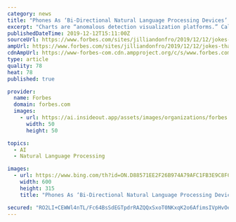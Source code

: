 ```yaml
---
category: news
title: "Phones As ‘Bi-Directional Natural Language Processing Devices’ And Other Quips That Show How Ridiculous AI Hype Has Become"
excerpt: "Charts are “anomalous detection visualization platforms.” Calculators offer “machine enabled data manipulation.” Phones can be thought of as “bi-directional natural language processing devices.” “Even rocks are getting an upgrade with AI,” said Jeff McMillan, chief analytics and data officer at Morgan Stanley, on stage at the AI ..."
publishedDateTime: 2019-12-12T15:11:00Z
sourceUrl: https://www.forbes.com/sites/jilliandonfro/2019/12/12/jokes-that-show-how-ridiculous-ai-hype-is-jeff-mcmillan-morgan-stanley/
ampUrl: https://www.forbes.com/sites/jilliandonfro/2019/12/12/jokes-that-show-how-ridiculous-ai-hype-is-jeff-mcmillan-morgan-stanley/amp/
cdnAmpUrl: https://www-forbes-com.cdn.ampproject.org/c/s/www.forbes.com/sites/jilliandonfro/2019/12/12/jokes-that-show-how-ridiculous-ai-hype-is-jeff-mcmillan-morgan-stanley/amp/
type: article
quality: 78
heat: 78
published: true

provider:
  name: Forbes
  domain: forbes.com
  images:
    - url: https://ai.insideout.app/assets/images/organizations/forbes.com-50x50.jpg
      width: 50
      height: 50

topics:
  - AI
  - Natural Language Processing

images:
  - url: https://www.bing.com/th?id=ON.D88571EE2F26B974A79AFC1FB3E9C8FC
    width: 600
    height: 315
    title: "Phones As ‘Bi-Directional Natural Language Processing Devices’ And Other Quips That Show How Ridiculous AI Hype Has Become"

secured: "RO2LI+CEWWl4nTL/Fc64BsSdEGTpdrRAZQQxSxoT0NKxqK2o6AfimsIVpHvOeCSohcQCM8ph2mQbiGUIsWiR12ecffv6n8/zug+CgwgSmbdp0mpwXkUZUsV1boB0vJmLmnzJSxhOjFU+r63T1FAYbrZEN/1rVkUnfoZ8XpQtXNZhiKzsm6p0PC5vPZPzKdvDMek+7AivC4BFD8LQV6qYb7rqNMXW6dIxTycCGgkzEBb/dxYy1T1ocaLn02QZEQFaLpIcsOKGigT+Be8vxlW+7g==;r1e4h9KrTwheBVLO1vHGLQ=="
---
```


